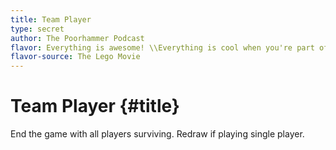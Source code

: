 ```yaml
---
title: Team Player
type: secret
author: The Poorhammer Podcast
flavor: Everything is awesome! \\Everything is cool when you're part of a team! 
flavor-source: The Lego Movie
---
```


# Team Player {#title}

End the game with all players surviving. Redraw if playing single player.
